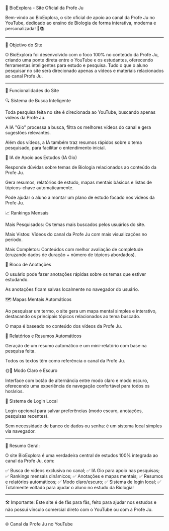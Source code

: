 🌱 BioExplora - Site Oficial da Profe Ju

Bem-vindo ao BioExplora, o site oficial de apoio ao canal da Profe Ju no YouTube, dedicado ao ensino de Biologia de forma interativa, moderna e personalizada! 🎥📚


---

🎯 Objetivo do Site

O BioExplora foi desenvolvido com o foco 100% no conteúdo da Profe Ju, criando uma ponte direta entre o YouTube e os estudantes, oferecendo ferramentas inteligentes para estudo e pesquisa. Tudo o que o aluno pesquisar no site será direcionado apenas a vídeos e materiais relacionados ao canal Profe Ju.


---

🚀 Funcionalidades do Site

🔍 Sistema de Busca Inteligente

Toda pesquisa feita no site é direcionada ao YouTube, buscando apenas vídeos da Profe Ju.

A IA "Gio" processa a busca, filtra os melhores vídeos do canal e gera sugestões relevantes.

Além dos vídeos, a IA também traz resumos rápidos sobre o tema pesquisado, para facilitar o entendimento inicial.


🤖 IA de Apoio aos Estudos (IA Gio)

Responde dúvidas sobre temas de Biologia relacionados ao conteúdo da Profe Ju.

Gera resumos, relatórios de estudo, mapas mentais básicos e listas de tópicos-chave automaticamente.

Pode ajudar o aluno a montar um plano de estudo focado nos vídeos da Profe Ju.


📈 Rankings Mensais

Mais Pesquisados: Os temas mais buscados pelos usuários do site.

Mais Vistos: Vídeos do canal da Profe Ju com mais visualizações no período.

Mais Completos: Conteúdos com melhor avaliação de completude (cruzando dados de duração + número de tópicos abordados).


📝 Bloco de Anotações

O usuário pode fazer anotações rápidas sobre os temas que estiver estudando.

As anotações ficam salvas localmente no navegador do usuário.


🗺️ Mapas Mentais Automáticos

Ao pesquisar um termo, o site gera um mapa mental simples e interativo, destacando os principais tópicos relacionados ao tema buscado.

O mapa é baseado no conteúdo dos vídeos da Profe Ju.


🧠 Relatórios e Resumos Automáticos

Geração de um resumo automático e um mini-relatório com base na pesquisa feita.

Todos os textos têm como referência o canal da Profe Ju.


🌞🌙 Modo Claro e Escuro

Interface com botão de alternância entre modo claro e modo escuro, oferecendo uma experiência de navegação confortável para todos os horários.


🔐 Sistema de Login Local

Login opcional para salvar preferências (modo escuro, anotações, pesquisas recentes).

Sem necessidade de banco de dados ou senha: é um sistema local simples via navegador.



---

📌 Resumo Geral:

O site BioExplora é uma verdadeira central de estudos 100% integrada ao canal da Profe Ju, com:

✅ Busca de vídeos exclusiva no canal; ✅ IA Gio para apoio nas pesquisas; ✅ Rankings mensais dinâmicos; ✅ Anotações e mapas mentais; ✅ Resumos e relatórios automáticos; ✅ Modo claro/escuro; ✅ Sistema de login local; ✅ Totalmente voltado para ajudar o aluno no estudo da Biologia!


---

🛠️ Importante: Este site é de fãs para fãs, feito para ajudar nos estudos e não possui vínculo comercial direto com o YouTube ou com a Profe Ju.


---

🌐 Canal da Profe Ju no YouTube

